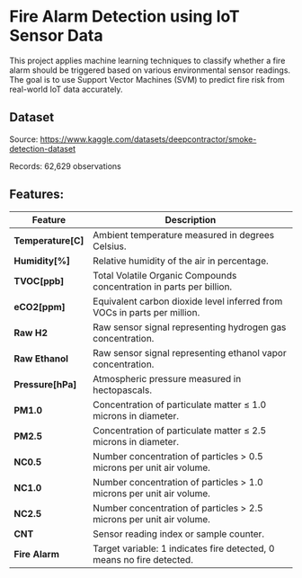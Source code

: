 # Fire Alarm Detection using IoT Sensor Data

This project applies machine learning techniques to classify whether a fire alarm should be triggered based on various environmental sensor readings. The goal is to use Support Vector Machines (SVM) to predict fire risk from real-world IoT data accurately.

## Dataset

Source: https://www.kaggle.com/datasets/deepcontractor/smoke-detection-dataset

Records: 62,629 observations

## Features:

| Feature             | Description                                                              |
| ------------------- | ------------------------------------------------------------------------ |
| **Temperature\[C]** | Ambient temperature measured in degrees Celsius.                         |
| **Humidity\[%]**    | Relative humidity of the air in percentage.                              |
| **TVOC\[ppb]**      | Total Volatile Organic Compounds concentration in parts per billion.     |
| **eCO2\[ppm]**      | Equivalent carbon dioxide level inferred from VOCs in parts per million. |
| **Raw H2**          | Raw sensor signal representing hydrogen gas concentration.               |
| **Raw Ethanol**     | Raw sensor signal representing ethanol vapor concentration.              |
| **Pressure\[hPa]**  | Atmospheric pressure measured in hectopascals.                           |
| **PM1.0**           | Concentration of particulate matter ≤ 1.0 microns in diameter.           |
| **PM2.5**           | Concentration of particulate matter ≤ 2.5 microns in diameter.           |
| **NC0.5**           | Number concentration of particles > 0.5 microns per unit air volume.     |
| **NC1.0**           | Number concentration of particles > 1.0 microns per unit air volume.     |
| **NC2.5**           | Number concentration of particles > 2.5 microns per unit air volume.     |
| **CNT**             | Sensor reading index or sample counter.                                  |
| **Fire Alarm**      | Target variable: 1 indicates fire detected, 0 means no fire detected.    |

